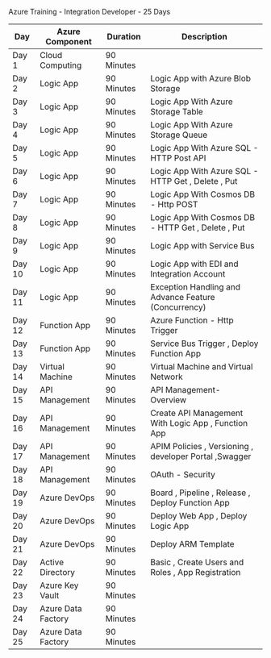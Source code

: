 Azure Training - Integration Developer - 25 Days 

| Day |Azure Component | Duration | Description
| ------ | ------ | ------ |------ |
| Day 1  | Cloud Computing | 90 Minutes||
| Day 2  | Logic App | 90 Minutes|Logic App with Azure Blob Storage |
| Day 3  | Logic App | 90 Minutes|Logic App With Azure Storage Table|
| Day 4  | Logic App | 90 Minutes|Logic App With Azure Storage Queue|
| Day 5  | Logic App | 90 Minutes|Logic App With Azure SQL - HTTP Post API|
| Day 6  | Logic App | 90 Minutes|Logic App With Azure SQL - HTTP Get , Delete , Put|
| Day 7  | Logic App | 90 Minutes|Logic App With Cosmos DB - Http POST|
| Day 8  | Logic App | 90 Minutes|Logic App With Cosmos DB - HTTP Get , Delete , Put|
| Day 9  | Logic App | 90 Minutes|Logic App with Service Bus|
| Day 10  | Logic App | 90 Minutes|Logic App with EDI and Integration Account |
| Day 11  | Logic App | 90 Minutes|Exception Handling and Advance Feature (Concurrency)|
| Day 12  | Function App | 90 Minutes|Azure Function - Http Trigger |
| Day 13  | Function App | 90 Minutes|Service Bus Trigger , Deploy Function App |
| Day 14  | Virtual Machine | 90 Minutes|Virtual Machine and Virtual Network|
| Day 15  | API Management | 90 Minutes|API Management- Overview|
| Day 16  | API Management | 90 Minutes|Create API Management With Logic App , Function App|
| Day 17  | API Management | 90 Minutes|APIM Policies , Versioning , developer Portal ,Swagger|
| Day 18  | API Management | 90 Minutes|OAuth - Security|
| Day 19  | Azure DevOps | 90 Minutes|Board , Pipeline , Release , Deploy Function App |
| Day 20  | Azure DevOps | 90 Minutes|Deploy Web App , Deploy Logic App |
| Day 21  | Azure DevOps | 90 Minutes|Deploy ARM Template|
| Day 22  | Active Directory | 90 Minutes|Basic , Create Users and Roles , App Registration|
| Day 23  | Azure Key Vault | 90 Minutes||
| Day 24  | Azure Data Factory | 90 Minutes||
| Day 25  | Azure Data Factory | 90 Minutes||
